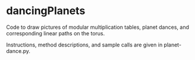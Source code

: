 # dancingPlanets
Code to draw pictures of modular multiplication tables, planet dances, and corresponding linear paths on the torus.

Instructions, method descriptions, and sample calls are given in planet-dance.py.
